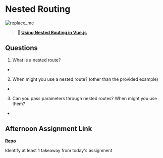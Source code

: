# Nested Routing

![replace_me](https://codeworks.blob.core.windows.net/public/assets/img/illustrations/placeholder.svg)

> **📖 [Using Nested Routing in Vue.js](https://codeworksacademy.com/fs-student-guide/resources/wk6/04-Child-Routes)**

## Questions

1. What is a nested route?
- 

2. When might you use a nested route? (other than the provided example)
- 

3. Can you pass parameters through nested routes? When might you use them?
- 

## Afternoon Assignment Link

**[Repo](https://github.com/Lumine3449/Blogger)**

Identify at least 1 takeaway from today's assignment
